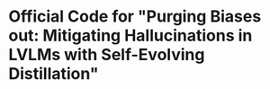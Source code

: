# Official Code for "Purging Biases out: Mitigating Hallucinations in LVLMs with Self-Evolving Distillation"
